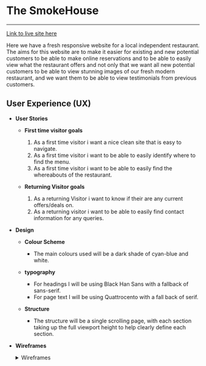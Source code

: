 # The SmokeHouse

------------
[Link to live site here]( https://craig-hudson.github.io/The-SmokeHouse/ "Link to live site here")

Here we have a fresh responsive website for a local independent restaurant.
The aims for this website are to make it easier for existing and new potential customers to be able to make online reservations and to be able to easily view what the restaurant offers and not only that we want all new potential customers to be able to view stunning images of our fresh modern restaurant, and we want them to be able to view testimonials from previous customers.

## User Experience (UX)

* **User Stories**

  * **First time visitor goals**
    1. As a first time visitor i want a nice clean site that is easy to navigate.
    2. As a first time visitor i want to be able to easily identify where to find the menu.
    3. As a first time visitor i want to be able to easily find the whereabouts of the restaurant.

  * **Returning Visitor goals**
    1. As a returning Visitor i want to know if their are any current offers/deals on.
    2. As a returning visitor i want to be able to easily find contact information for any queries.

* **Design**

  * **Colour Scheme**
    * The main colours used will be a dark shade of cyan-blue and white.

  * **typography**
    * For headings I will be using Black Han Sans with a fallback of sans-serif.
    * For page text I will be using Quattrocento with a fall back of serif.

  * **Structure**
    * The structure will be a single scrolling page, with each section taking up the full viewport height to help clearly define each section.

* **Wireframes**
   <details>
    <summary>Wireframes</summary>

    ![Desktop home page wireframe](/assets/readme-images/Desktop%20Home.png "desktop home page wireframe")
    ![Desktop reservation page wireframe](/assets/readme-images/Desktop%20Reservation%20Page.png "desktop reservation wireframe")
    ![Tablet home page wireframe](/assets/readme-images/tablet%20Home.png "tablet home page wireframe")
    ![Tablet reservation page wireframe](/assets/readme-images/Tablet%20Reservation%20Page.png "tablet reservation wireframe")
    ![Mobile home page wireframe](/assets/readme-images/Mobile%20Home.png "mobile home wireframe")
    ![Mobile reservation page](/assets/readme-images/Reservation%20Page.png "mobile reservation wireframe")

  </details>
